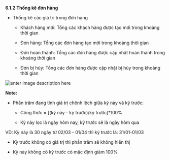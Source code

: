 **6.1.2 Thống kê đơn hàng**

- Thống kê các giá trị trong đơn hàng
   
   + Khách hàng mới: Tổng các khách hàng được tạo mới trong khoảng thời gian
  + Đơn hàng: Tổng các đơn hàng tạo mới trong khoảng thời gian
  
  + Đơn hoàn thành: Tổng các đơn hàng được cập nhật hoàn thành trong khoảng thời gian
  
  + Đơn bị hủy: Tổng các đơn hàng được cập nhật bị hủy trong khoảng thời gian
  
![enter image description here](https://static8.muarecdn.com/original/muare/images/2021/04/09/5908933_screenshot-122.png)

**Note:**

-  Phần trăm đang tính giá trị chênh lệch giữa kỳ này và kỳ trước:

   + Công thức = [(kỳ này - kỳ trước)/kỳ trước]*100%
   
   + Kỳ này lọc là ngày hôm nay, kỳ trước sẽ là ngày hôm qua
   
  VD: Kỳ này là 30 ngày từ 02/03 - 01/04 thì kỳ trước là: 31/01-01/03
  
- Kỳ trước không có giá trị thì phần trăm sẽ không hiển thị

- Kỳ này không có kỳ trước có mặc định giảm 100%



 